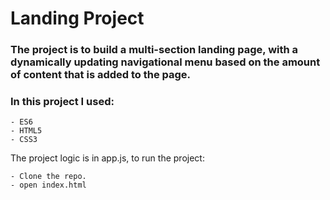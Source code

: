 # Landing Project

### The project is to build a multi-section landing page, with a dynamically updating navigational menu based on the amount of content that is added to the page.

### In this project I used:
	- ES6
	- HTML5
	- CSS3

The project logic is in app.js, to run the project:

	- Clone the repo.
	- open index.html